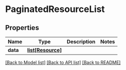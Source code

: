 # PaginatedResourceList

## Properties
Name | Type | Description | Notes
------------ | ------------- | ------------- | -------------
**data** | [**list[Resource]**](Resource.md) |  | 

[[Back to Model list]](../README.md#documentation-for-models) [[Back to API list]](../README.md#documentation-for-api-endpoints) [[Back to README]](../README.md)


